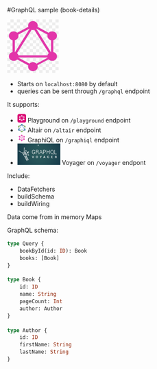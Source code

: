 #GraphQL sample (book-details)

<img height="125" src="pictures/graphql.png" width="120"/>

- Starts on `localhost:8080` by default
- queries can be sent through `/graphql` endpoint

It supports:
- <img src="pictures/playground.png" height="20" width="20"/> Playground  on `/playground` endpoint
- <img src="pictures/altair.jpg" height="20" width="20"/> Altair on `/altair` endpoint
- <img src="pictures/graphiql.png" height="20" width="20"/> GraphiQL on `/graphiql` endpoint
- <img src="pictures/voyager.png" height="50" width="100"/> Voyager on `/voyager` endpont

Include:
- DataFetchers
- buildSchema
- buildWiring

Data come from in memory Maps

GraphQL schema:

```graphql
type Query {
    bookById(id: ID): Book
    books: [Book]
}

type Book {
    id: ID
    name: String
    pageCount: Int
    author: Author
}

type Author {
    id: ID
    firstName: String
    lastName: String
}
```